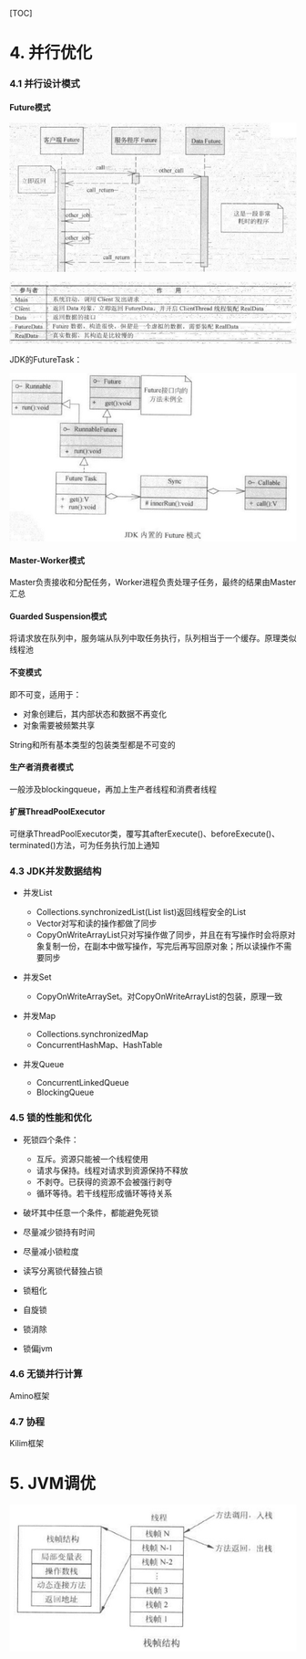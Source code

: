[TOC]

# 4. 并行优化

### 4.1 并行设计模式

#### Future模式

![](4-1.jpg)

![](4-2.jpg)

JDK的FutureTask：

![](4-3.jpg)

#### Master-Worker模式

Master负责接收和分配任务，Worker进程负责处理子任务，最终的结果由Master汇总

#### Guarded Suspension模式

将请求放在队列中，服务端从队列中取任务执行，队列相当于一个缓存。原理类似线程池

#### 不变模式

即不可变，适用于：

- 对象创建后，其内部状态和数据不再变化
- 对象需要被频繁共享

String和所有基本类型的包装类型都是不可变的

#### 生产者消费者模式

一般涉及blockingqueue，再加上生产者线程和消费者线程

#### 扩展ThreadPoolExecutor

可继承ThreadPoolExecutor类，覆写其afterExecute()、beforeExecute()、terminated()方法，可为任务执行加上通知

### 4.3 JDK并发数据结构

- 并发List
  - Collections.synchronizedList(List list)返回线程安全的List
  - Vector对写和读的操作都做了同步
  - CopyOnWriteArrayList只对写操作做了同步，并且在有写操作时会将原对象复制一份，在副本中做写操作，写完后再写回原对象；所以读操作不需要同步

- 并发Set
  - CopyOnWriteArraySet。对CopyOnWriteArrayList的包装，原理一致

- 并发Map
  - Collections.synchronizedMap
  - ConcurrentHashMap、HashTable

- 并发Queue
  - ConcurrentLinkedQueue
  - BlockingQueue

### 4.5 锁的性能和优化

- 死锁四个条件：
  - 互斥。资源只能被一个线程使用
  - 请求与保持。线程对请求到资源保持不释放
  - 不剥夺。已获得的资源不会被强行剥夺
  - 循环等待。若干线程形成循环等待关系

- 破坏其中任意一个条件，都能避免死锁
- 尽量减少锁持有时间
- 尽量减小锁粒度
- 读写分离锁代替独占锁
- 锁粗化
- 自旋锁
- 锁消除
- 锁偏jvm

### 4.6 无锁并行计算

Amino框架

### 4.7 协程

Kilim框架

# 5. JVM调优

![](5-1.jpg)

